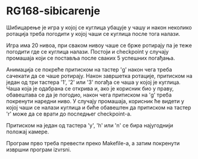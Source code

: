 # RG168-sibicarenje

Шибицарење је игра у којој се куглица убацује у чашу и након неколико ротација треба погодити у којој чаши се куглица после тога налази.

Игра има 20 нивоа, при сваком нивоу чаше се брже ротирају па је теже погодити где се куглица налази.
Постоји и checkpoint у случају промашаја који се поставља после сваких 5 успешних погађања.

Анимација се покреће притиском на тастер 'g' након чега треба сачекати да се чаше ротирају. Након завршетка ротације, притиском на један од три тастера '1', '2' или '3' погађа се чаша у којој је куглица. Чаша која је одабрана се открива и, ако је корисник био у праву, обавештава се да је погодио, након чега притиском на 'g' треба покренути наредни ниво. У случају промашаја, корисник ће видети у којој чаши се налази куглица и биће обавештен да притиском на тастер 'r' може да се врати до последњег checkpoint-а.

Притиском на један од тастера 'y', 'h' или 'n' се бира најугоднији положај камере.

Програм прво треба превести преко Makefile-а, а затим покренути извршни програм izvrsni.
